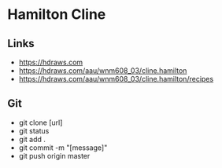 # Hamilton Cline

## Links

- https://hdraws.com
- https://hdraws.com/aau/wnm608_03/cline.hamilton
- https://hdraws.com/aau/wnm608_03/cline.hamilton/recipes

## Git

- git clone [url]
- git status
- git add .
- git commit -m "[message]"
- git push origin master
